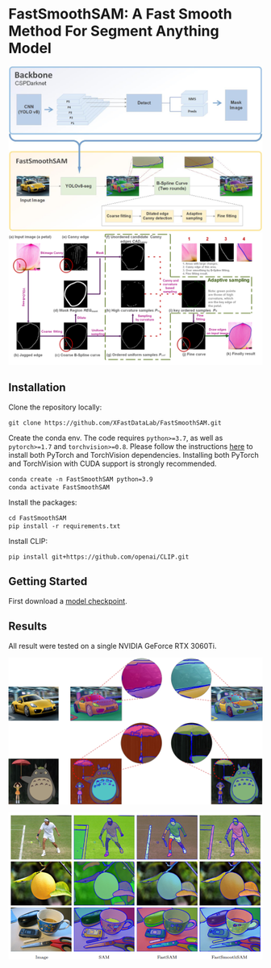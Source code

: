 # FastSmoothSAM: A Fast Smooth Method For Segment Anything Model

![framework](assets/framework.jpg)
![stage](assets/stage.png)

## Installation

Clone the repository locally:

```shell
git clone https://github.com/XFastDataLab/FastSmoothSAM.git
```

Create the conda env. The code requires `python>=3.7`, as well as `pytorch>=1.7` and `torchvision>=0.8`. Please follow the instructions [here](https://pytorch.org/get-started/locally/) to install both PyTorch and TorchVision dependencies. Installing both PyTorch and TorchVision with CUDA support is strongly recommended.

```shell
conda create -n FastSmoothSAM python=3.9
conda activate FastSmoothSAM
```

Install the packages:

```shell
cd FastSmoothSAM
pip install -r requirements.txt
```

Install CLIP:

```shell
pip install git+https://github.com/openai/CLIP.git
```

## <a name="GettingStarted"></a> Getting Started

First download a [model checkpoint](https://github.com/XFastDataLab/FastSmoothSAM/releases/tag/v1.0.0).

## Results

All result were tested on a single NVIDIA GeForce RTX 3060Ti.

![large](assets/large.png)

![result](assets/result.png)



